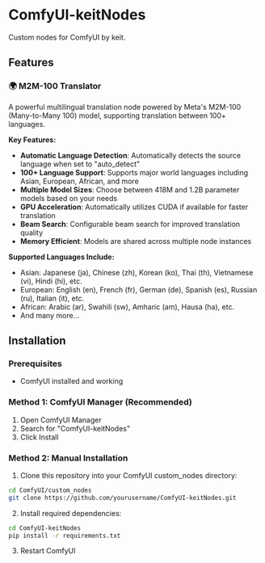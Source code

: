 # ComfyUI-keitNodes

Custom nodes for ComfyUI by keit.

## Features

### 🌍 M2M-100 Translator

A powerful multilingual translation node powered by Meta's M2M-100 (Many-to-Many 100) model, supporting translation between 100+ languages.

**Key Features:**
- **Automatic Language Detection**: Automatically detects the source language when set to "auto_detect"
- **100+ Language Support**: Supports major world languages including Asian, European, African, and more
- **Multiple Model Sizes**: Choose between 418M and 1.2B parameter models based on your needs
- **GPU Acceleration**: Automatically utilizes CUDA if available for faster translation
- **Beam Search**: Configurable beam search for improved translation quality
- **Memory Efficient**: Models are shared across multiple node instances

**Supported Languages Include:**
- Asian: Japanese (ja), Chinese (zh), Korean (ko), Thai (th), Vietnamese (vi), Hindi (hi), etc.
- European: English (en), French (fr), German (de), Spanish (es), Russian (ru), Italian (it), etc.
- African: Arabic (ar), Swahili (sw), Amharic (am), Hausa (ha), etc.
- And many more...

## Installation

### Prerequisites
- ComfyUI installed and working

### Method 1: ComfyUI Manager (Recommended)
1. Open ComfyUI Manager
2. Search for "ComfyUI-keitNodes"
3. Click Install

### Method 2: Manual Installation
1. Clone this repository into your ComfyUI custom_nodes directory:
```bash
cd ComfyUI/custom_nodes
git clone https://github.com/yourusername/ComfyUI-keitNodes.git
```

2. Install required dependencies:
```bash
cd ComfyUI-keitNodes
pip install -r requirements.txt
```

3. Restart ComfyUI
